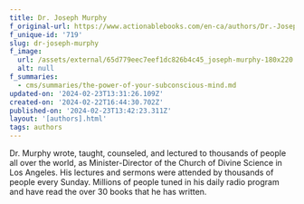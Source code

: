 ```yaml
---
title: Dr. Joseph Murphy
f_original-url: https://www.actionablebooks.com/en-ca/authors/Dr.-Joseph-Murphy/
f_unique-id: '719'
slug: dr-joseph-murphy
f_image:
  url: /assets/external/65d779eec7eef1dc826b4c45_joseph-murphy-180x220.jpeg
  alt: null
f_summaries:
  - cms/summaries/the-power-of-your-subconscious-mind.md
updated-on: '2024-02-23T13:31:26.109Z'
created-on: '2024-02-22T16:44:30.702Z'
published-on: '2024-02-23T13:42:23.311Z'
layout: '[authors].html'
tags: authors
---
```


Dr. Murphy wrote, taught, counseled, and lectured to thousands of people all over the world, as Minister-Director of the Church of Divine Science in Los Angeles. His lectures and sermons were attended by thousands of people every Sunday. Millions of people tuned in his daily radio program and have read the over 30 books that he has written.
